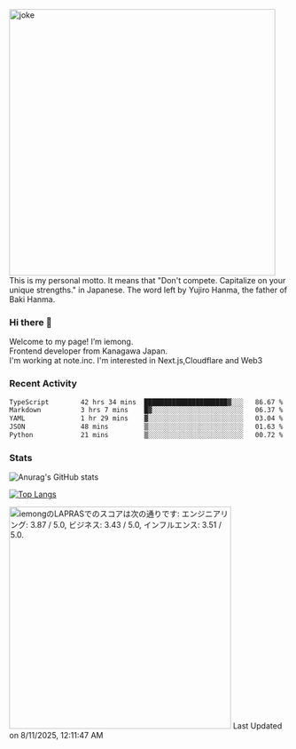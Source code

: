 <img width="480" src="https://text-pict.vercel.app/%E7%AB%B6%E3%81%86%E3%81%AA%E6%8C%81%E3%81%A1%E5%91%B3%E3%82%92%E6%B4%BB%E3%81%8B%E3%81%9B" alt="joke" />
This is my personal motto. It means that "Don't compete. Capitalize on your unique strengths." in Japanese. The word left by Yujiro Hanma, the father of Baki Hanma.


### Hi there 🍵
Welcome to my page! I’m iemong.   
Frontend developer from Kanagawa Japan.   
I'm working at note.inc.
I'm interested in Next.js,Cloudflare and Web3

### Recent Activity
<!--START_SECTION:waka-->

```txt
TypeScript        42 hrs 34 mins  █████████████████████▓░░░   86.67 %
Markdown          3 hrs 7 mins    █▓░░░░░░░░░░░░░░░░░░░░░░░   06.37 %
YAML              1 hr 29 mins    ▓░░░░░░░░░░░░░░░░░░░░░░░░   03.04 %
JSON              48 mins         ▒░░░░░░░░░░░░░░░░░░░░░░░░   01.63 %
Python            21 mins         ▒░░░░░░░░░░░░░░░░░░░░░░░░   00.72 %
```

<!--END_SECTION:waka-->

### Stats

![Anurag's GitHub stats](https://github-readme-stats-taupe-psi.vercel.app/api?username=iemong&count_private=true&show_icons=true&theme=dracula)


[![Top Langs](https://github-readme-stats-taupe-psi.vercel.app/api/top-langs/?username=iemong&layout=compact&theme=dracula)](https://github.com/anuraghazra/github-readme-stats)


<!--START_SECTION:lapras-card-->
<p ><a href="https://lapras.com/public/iemong" target="_blank" rel="noopener noreferrer"><img alt="iemongのLAPRASでのスコアは次の通りです: エンジニアリング: 3.87 / 5.0, ビジネス: 3.43 / 5.0, インフルエンス: 3.51 / 5.0." src="https://lapras-card-generator.vercel.app/api/svg?e=3.87&b=3.43&i=3.51&b1=%23020E27&b2=%230E5593&i1=%23030E21&i2=%231688BF&l=ja" width="400" ></a>  
Last Updated on 8/11/2025, 12:11:47 AM</p>
<!--END_SECTION:lapras-card-->
